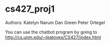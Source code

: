 # cs427_proj1

Authors:
Katelyn Narum
Dan Green
Peter Ortegel

You can use the chatbot program by going to http://cs.unm.edu/~teatoves/CS427/index.html

